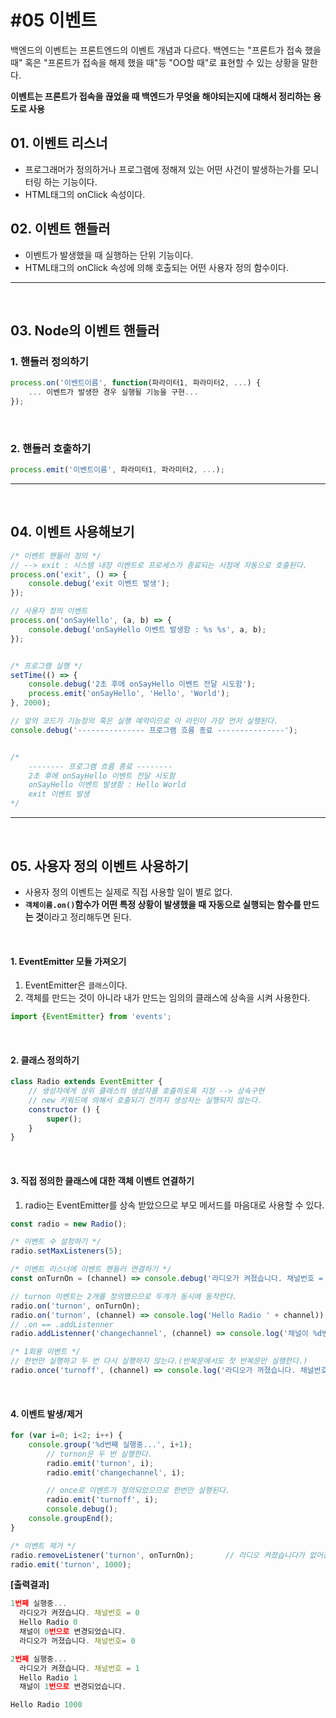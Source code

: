 # #05 이벤트
백엔드의 이벤트는 프론트엔드의 이벤트 개념과 다르다.
백엔드는 "프론트가 접속 했을 때" 혹은 "프론트가 접속을 해제 했을 때"등 "OO할 때"로 표현할 수 있는 상황을 말한다.

**이벤트는 프론트가 접속을 끊었을 때 백엔드가 무엇을 해야되는지에 대해서 정리하는 용도로 사용**

## 01. 이벤트 리스너
- 프로그래머가 정의하거나 프로그램에 정해져 있는 어떤 사건이 발생하는가를 모니터링 하는 기능이다.
- HTML태그의 onClick 속성이다.

## 02. 이벤트 핸들러
- 이벤트가 발생했을 때 실행하는 단위 기능이다.
- HTML태그의 onClick 속성에 의해 호출되는 어떤 사용자 정의 함수이다.

---
<br />

## 03. Node의 이벤트 핸들러
### 1. 핸들러 정의하기
```js
process.on('이벤트이름', function(파라미터1, 파라미터2, ...) {
    ... 이벤트가 발생한 경우 실행될 기능을 구현...
});
```
<br />

### 2. 핸들러 호출하기
```js
process.emit('이벤트이름', 파라미터1, 파라미터2, ...);
```
---
<br />

## 04. 이벤트 사용해보기
```js
/* 이벤트 핸들러 정의 */
// --> exit : 시스템 내장 이벤트로 프로세스가 종료되는 시점에 자동으로 호출된다.
process.on('exit', () => {
    console.debug('exit 이벤트 발생');
});

// 사용자 정의 이벤트
process.on('onSayHello', (a, b) => {
    console.debug('onSayHello 이벤트 발생함 : %s %s', a, b);
});


/* 프로그램 실행 */
setTime(() => {
    console.debug('2초 후에 onSayHello 이벤트 전달 시도함');
    process.emit('onSayHello', 'Hello', 'World');
}, 2000);

// 앞의 코드가 기능정의 혹은 실행 예약이므로 이 라인이 가장 먼저 실행된다.
console.debug('--------------- 프로그램 흐름 종료 ---------------');


/*
    -------- 프로그램 흐름 종료 --------
    2초 후에 onSayHello 이벤트 전달 시도함
    onSayHello 이벤트 발생함 : Hello World
    exit 이벤트 발생
*/
```
---

<br />

## 05. 사용자 정의 이벤트 사용하기
- 사용자 정의 이벤트는 실제로 직접 사용할 일이 별로 없다.
- **`객체이름.on()`함수가 어떤 특정 상황이 발생했을 때 자동으로 실행되는 함수를 만드는 것**이라고 정리해두면 된다.

<br />

#### 1. EventEmitter 모듈 가져오기
1. EventEmitter은 `클래스`이다.
2. 객체를 만드는 것이 아니라 내가 만드는 임의의 클래스에 상속을 시켜 사용한다.
```js
import {EventEmitter} from 'events';
```

<br />

#### 2. 클래스 정의하기
```js
class Radio extends EventEmitter {
    // 생성자에게 상위 클래스의 생성자를 호출하도록 지정 --> 상속구현
    // new 키워드에 의해서 호출되기 전까지 생성자는 실행되지 않는다.
    constructor () {
        super();
    }
}
```

<br />

#### 3. 직접 정의한 클래스에 대한 객체 이벤트 연결하기
1. radio는 EventEmitter를 상속 받았으므로 부모 메서드를 마음대로 사용할 수 있다.
```js
const radio = new Radio();

/* 이벤트 수 설정하기 */
radio.setMaxListeners(5);

/* 이벤트 리스너에 이벤트 핸들러 연결하기 */
const onTurnOn = (channel) => console.debug('라디오가 켜졌습니다. 채널번호 = ', channel);

// turnon 이벤트는 2개를 정의했으므로 두개가 동시에 동작한다.
radio.on('turnon', onTurnOn);
radio.on('turnon', (channel) => console.log('Hello Radio ' + channel));
// .on == .addListenner
radio.addListenner('changechannel', (channel) => console.log('채널이 %d번으로 변경되었습니다.', channel));

/* 1회용 이벤트 */
// 한번만 실행하고 두 번 다시 실행하지 않는다.(반복문에서도 첫 반복문만 실행한다.)
radio.once('turnoff', (channel) => console.log('라디오가 꺼졌습니다. 채널번호 = ' + channel));
```

<br />

#### 4. 이벤트 발생/제거
```js
for (var i=0; i<2; i++) {
    console.group('%d번째 실행중...', i+1);
        // turnon은 두 번 실행한다.
        radio.emit('turnon', i);
        radio.emit('changechannel', i);

        // once로 이벤트가 정의되었으므로 한번만 실행된다.
        radio.emit('turnoff', i);
        console.debug();
    console.groupEnd();
}

/* 이벤트 제거 */
radio.removeListener('turnon', onTurnOn);       // 라디오 켜졌습니다가 없어짐
radio.emit('turnon', 1000);
```
**[출력결과]**
```js
1번째 실행중...
  라디오가 켜졌습니다. 채널번호 = 0
  Hello Radio 0
  채널이 0번으로 변경되었습니다.
  라디오가 꺼졌습니다. 채널번호= 0

2번째 실행중...
  라디오가 켜졌습니다. 채널번호 = 1
  Hello Radio 1
  채널이 1번으로 변경되었습니다.

Hello Radio 1000
```